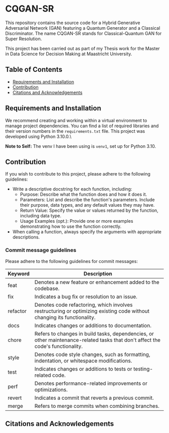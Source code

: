 # CQGAN-SR
This repository contains the source code for a Hybrid Generative Adversarial Network (GAN) 
featuring a Quantum Generator and a Classical Discriminator. The name CQGAN-SR stands for 
Classical-Quantum GAN for Super Resolution.

This project has been carried out as part of my Thesis work for the Master in Data  Science for 
Decision Making at Maastricht University.


## Table of Contents
- [Requirements and Installation](#requirements-and-installation)
- [Contribution](#contribution)
- [Citations and Acknowledgements](#citations-and-acknowledgements)



<a name="requirements-and-installation"></a>
## Requirements and Installation
We recommend creating and working within a virtual environment to manage project dependencies. 
You can find a list of required libraries and their version numbers in the `requirements.txt` 
file. This project was developed using Python 3.10.0.\

**Note to Self:** The venv I have been using is `venv1`, set up for Python 3.10.

<a name="contribution"></a>
## Contribution

If you wish to contribute to this project, please adhere to the following guidelines:

- Write a descriptive docstring for each function, including:
   - Purpose:       Describe what the function does and how it does it.
   - Parameters:    List and describe the function's parameters.  Include their purpose, data types, and any default values they may have. 
   - Return Value:  Specify the value or values returned by the function, including data type. 
   - Usage Examples (opt.): Provide one or more examples demonstrating how to use the function correctly.
- When calling a function, always specify the arguments with appropriate descriptions.


### Commit message guidelines
Please adhere to the following guidelines for commit messages:

| Keyword  | Description                                                                                                                         |
|----------|-------------------------------------------------------------------------------------------------------------------------------------|
| feat     | Denotes a new feature or enhancement added to the codebase.                                                                         |
| fix      | Indicates a bug fix or resolution to an issue.                                                                                      |
| refactor | Denotes code refactoring, which involves restructuring or optimizing existing code without changing its functionality.                |
| docs     | Indicates changes or additions to documentation.                                                                                    |
| chore    | Refers to changes in build tasks, dependencies, or other maintenance-related tasks that don't affect the code's functionality.      |
| style    | Denotes code style changes, such as formatting, indentation, or whitespace modifications.                                           |
| test     | Indicates changes or additions to tests or testing-related code.                                                                    |
| perf     | Denotes performance-related improvements or optimizations.                                                                          |
| revert   | Indicates a commit that reverts a previous commit.                                                                                   |
| merge    | Refers to merge commits when combining branches.                                                                                     |


<a name="citations-and-acknowledgements"></a>
## Citations and Acknowledgements